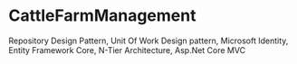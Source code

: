 # CattleFarmManagement
Repository Design Pattern, Unit Of Work Design pattern, Microsoft Identity, Entity Framework Core, N-Tier Architecture, Asp.Net Core MVC 


